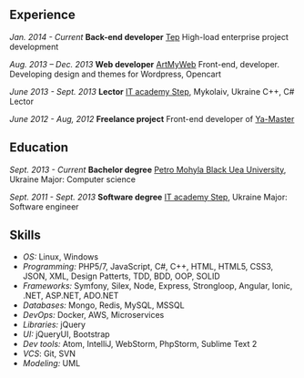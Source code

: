 ## Experience

*Jan. 2014 - Current*
**Back-end developer**
[Tep](http://tep.io/)
High-load enterprise project development

*Aug. 2013 – Dec. 2013*
**Web developer**
[ArtMyWeb](http://artmyweb.com/)
Front-end, developer. Developing design and themes for Wordpress, Opencart

*June 2013 - Sept. 2013*
**Lector**
[IT academy Step](http://itstep.org/), Mykolaiv, Ukraine
C++, C# Lector

*June 2012 - Aug, 2012*
**Freelance project**
Front-end developer of [Ya-Master](http://ya-master.com.ua/)

## Education
*Sept. 2013 - Current*
**Bachelor degree**
[Petro Mohyla Black Uea University](http://chdu.edu.ua/), Ukraine
Major: Computer science

*Sept. 2011 - Sept. 2013*
**Software degree**
[IT academy Step](http://itstep.org/), Ukraine
Major: Software engineer

## Skills
* *OS:* Linux, Windows
* *Programming:* PHP5/7, JavaScript, C#, C++, HTML, HTML5, CSS3, JSON, XML, Design Patterts, TDD, BDD, OOP, SOLID
* *Frameworks:* Symfony, Silex, Node, Express, Strongloop, Angular, Ionic, .NET, ASP.NET, ADO.NET
* *Databases:* Mongo, Redis, MySQL, MSSQL
* *DevOps:* Docker, AWS, Microservices
* *Libraries:* jQuery
* *UI:* jQueryUI, Bootstrap
* *Dev tools:* Atom, IntelliJ, WebStorm, PhpStorm, Sublime Text 2
* *VCS*: Git, SVN
* *Modeling:* UML

